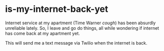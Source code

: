 is-my-internet-back-yet
=======================

Internet service at my apartment (Time Warner *cough*) has been absurdly unreliable lately.  So, I leave and go do things, all while wondering if internet has come back at my apartment yet.  

This will send me a text message via Twilio when the internet is back.  
